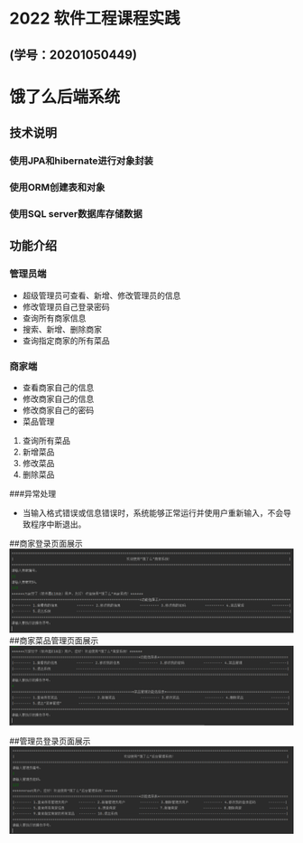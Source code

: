 # 2022 软件工程课程实践
## (学号：20201050449)
# 饿了么后端系统

## 技术说明

### 使用JPA和hibernate进行对象封装
### 使用ORM创建表和对象
### 使用SQL server数据库存储数据

## 功能介绍
### 管理员端
* 超级管理员可查看、新增、修改管理员的信息
* 修改管理员自己登录密码
* 查询所有商家信息
* 搜索、新增、删除商家   
* 查询指定商家的所有菜品           

### 商家端
* 查看商家自己的信息 
* 修改商家自己的信息   
* 修改商家自己的密码        
* 菜品管理
1. 查询所有菜品
2. 新增菜品          
3. 修改菜品          
4. 删除菜品 

###异常处理
* 当输入格式错误或信息错误时，系统能够正常运行并使用户重新输入，不会导致程序中断退出。

##商家登录页面展示
![avatar](myshixun_elm/images/商家登录页面.png)
##商家菜品管理页面展示
![avatar](myshixun_elm/images/商家菜品管理页面.png)

##管理员登录页面展示
![avatar](myshixun_elm/images/管理员登录页面.png)


